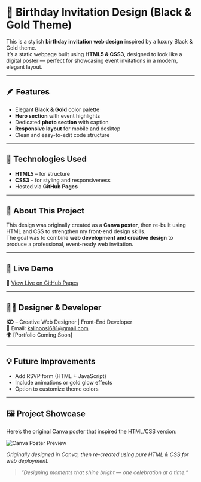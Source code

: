 # 🎉 Birthday Invitation Design (Black & Gold Theme)

This is a stylish **birthday invitation web design** inspired by a luxury Black & Gold theme.  
It’s a static webpage built using **HTML5 & CSS3**, designed to look like a digital poster — perfect for showcasing event invitations in a modern, elegant layout.

---

## 🪶 Features
- Elegant **Black & Gold** color palette  
- **Hero section** with event highlights  
- Dedicated **photo section** with caption  
- **Responsive layout** for mobile and desktop  
- Clean and easy-to-edit code structure  

---

## 🧰 Technologies Used
- **HTML5** – for structure  
- **CSS3** – for styling and responsiveness  
- Hosted via **GitHub Pages**

---

## 🧠 About This Project
This design was originally created as a **Canva poster**, then re-built using HTML and CSS to strengthen my front-end design skills.  
The goal was to combine **web development and creative design** to produce a professional, event-ready web invitation.

---

## 🚀 Live Demo
🔗 [View Live on GitHub Pages](https://kalinoosi681-droid.github.io/birthday-invite-template/)

---

## 👨‍🎨 Designer & Developer
**KD** – Creative Web Designer | Front-End Developer  
📧 Email: kalinoosi681@gmail.com  
🌍 [Portfolio Coming Soon]  

---

## 💡 Future Improvements
- Add RSVP form (HTML + JavaScript)  
- Include animations or gold glow effects  
- Option to customize theme colors  

---
## 🖼️ Project Showcase

Here’s the original Canva poster that inspired the HTML/CSS version:

![Canva Poster Preview](Canva-poster.png)

_Originally designed in Canva, then re-created using pure HTML & CSS for web deployment._


> _“Designing moments that shine bright — one celebration at a time.”_
